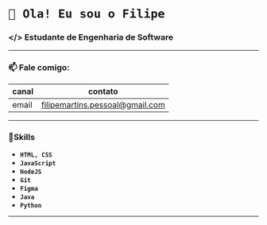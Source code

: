 # `👋 Ola! Eu sou o Filipe`
### </> Estudante de Engenharia de Software

<hr>

### 📫 Fale comigo:
  
| canal | contato |
|---|---|
| email | filipemartins.pessoal@gmail.com | 

<hr>

### 🎯Skills
- **`HTML, CSS`** 
- **`JavaScript`**
- **`NodeJS`**
- **`Git`**
- **`Figma`**
- **`Java`**
- **`Python`**

<hr>

<!---
FilipeMartins-dev/FilipeMartins-dev is a ✨ special ✨ repository because its `README.md` (this file) appears on your GitHub profile.
You can click the Preview link to take a look at your changes.
--->

